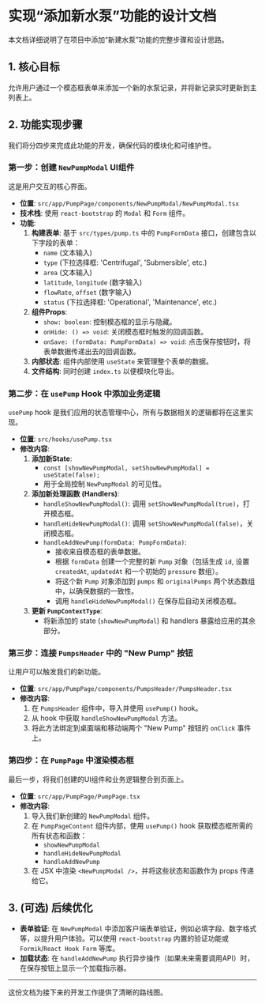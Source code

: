 # 实现“添加新水泵”功能的设计文档

本文档详细说明了在项目中添加“新建水泵”功能的完整步骤和设计思路。

## 1. 核心目标

允许用户通过一个模态框表单来添加一个新的水泵记录，并将新记录实时更新到主列表上。

## 2. 功能实现步骤

我们将分四步来完成此功能的开发，确保代码的模块化和可维护性。

### 第一步：创建 `NewPumpModal` UI组件

这是用户交互的核心界面。

- **位置**: `src/app/PumpPage/components/NewPumpModal/NewPumpModal.tsx`
- **技术栈**: 使用 `react-bootstrap` 的 `Modal` 和 `Form` 组件。
- **功能**:
  1.  **构建表单**: 基于 `src/types/pump.ts` 中的 `PumpFormData` 接口，创建包含以下字段的表单：
      - `name` (文本输入)
      - `type` (下拉选择框: 'Centrifugal', 'Submersible', etc.)
      - `area` (文本输入)
      - `latitude`, `longitude` (数字输入)
      - `flowRate`, `offset` (数字输入)
      - `status` (下拉选择框: 'Operational', 'Maintenance', etc.)
  2.  **组件Props**:
      - `show: boolean`: 控制模态框的显示与隐藏。
      - `onHide: () => void`: 关闭模态框时触发的回调函数。
      - `onSave: (formData: PumpFormData) => void`: 点击保存按钮时，将表单数据传递出去的回调函数。
  3.  **内部状态**: 组件内部使用 `useState` 来管理整个表单的数据。
  4.  **文件结构**: 同时创建 `index.ts` 以便模块化导出。

### 第二步：在 `usePump` Hook 中添加业务逻辑

`usePump` hook 是我们应用的状态管理中心，所有与数据相关的逻辑都将在这里实现。

- **位置**: `src/hooks/usePump.tsx`
- **修改内容**:
  1.  **添加新State**:
      - `const [showNewPumpModal, setShowNewPumpModal] = useState(false);`
      - 用于全局控制 `NewPumpModal` 的可见性。
  2.  **添加新处理函数 (Handlers)**:
      - `handleShowNewPumpModal()`: 调用 `setShowNewPumpModal(true)`，打开模态框。
      - `handleHideNewPumpModal()`: 调用 `setShowNewPumpModal(false)`，关闭模态框。
      - `handleAddNewPump(formData: PumpFormData)`:
        - 接收来自模态框的表单数据。
        - 根据 `formData` 创建一个完整的新 `Pump` 对象（包括生成 `id`, 设置 `createdAt`, `updatedAt` 和一个初始的 `pressure` 数组）。
        - 将这个新 `Pump` 对象添加到 `pumps` 和 `originalPumps` 两个状态数组中，以确保数据的一致性。
        - 调用 `handleHideNewPumpModal()` 在保存后自动关闭模态框。
  3.  **更新 `PumpContextType`**:
      - 将新添加的 state (`showNewPumpModal`) 和 handlers 暴露给应用的其余部分。

### 第三步：连接 `PumpsHeader` 中的 "New Pump" 按钮

让用户可以触发我们的新功能。

- **位置**: `src/app/PumpPage/components/PumpsHeader/PumpsHeader.tsx`
- **修改内容**:
  1.  在 `PumpsHeader` 组件中，导入并使用 `usePump()` hook。
  2.  从 hook 中获取 `handleShowNewPumpModal` 方法。
  3.  将此方法绑定到桌面端和移动端两个 "New Pump" 按钮的 `onClick` 事件上。

### 第四步：在 `PumpPage` 中渲染模态框

最后一步，将我们创建的UI组件和业务逻辑整合到页面上。

- **位置**: `src/app/PumpPage/PumpPage.tsx`
- **修改内容**:
  1.  导入我们新创建的 `NewPumpModal` 组件。
  2.  在 `PumpPageContent` 组件内部，使用 `usePump()` hook 获取模态框所需的所有状态和函数：
      - `showNewPumpModal`
      - `handleHideNewPumpModal`
      - `handleAddNewPump`
  3.  在 JSX 中渲染 `<NewPumpModal />`，并将这些状态和函数作为 props 传递给它。

## 3. (可选) 后续优化

- **表单验证**: 在 `NewPumpModal` 中添加客户端表单验证，例如必填字段、数字格式等，以提升用户体验。可以使用 `react-bootstrap` 内置的验证功能或 `Formik`/`React Hook Form` 等库。
- **加载状态**: 在 `handleAddNewPump` 执行异步操作（如果未来需要调用API）时，在保存按钮上显示一个加载指示器。

---

这份文档为接下来的开发工作提供了清晰的路线图。
